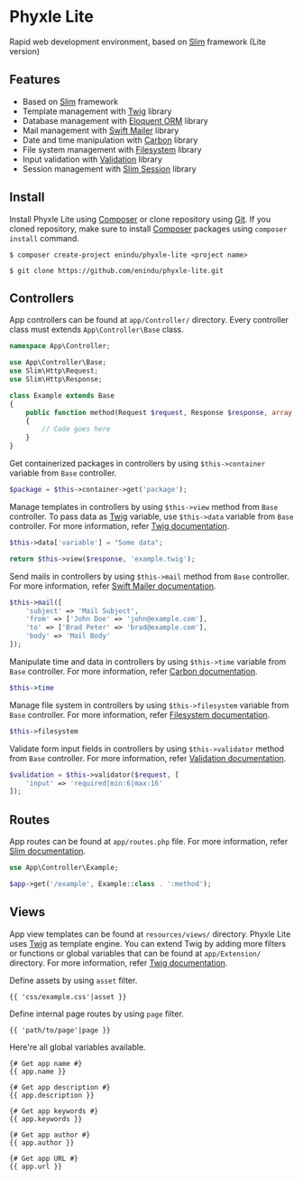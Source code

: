 # Phyxle Lite
Rapid web development environment, based on [Slim](https://www.slimframework.com) framework (Lite version)

## Features
- Based on [Slim](https://www.slimframework.com) framework
- Template management with [Twig](https://twig.symfony.com) library
- Database management with [Eloquent ORM](https://laravel.com/docs/5.7/eloquent) library
- Mail management with [Swift Mailer](https://swiftmailer.symfony.com) library
- Date and time manipulation with [Carbon](https://carbon.nesbot.com) library
- File system management with [Filesystem](https://github.com/symfony/filesystem) library
- Input validation with [Validation](https://github.com/rakit/validation) library
- Session management with [Slim Session](https://github.com/bryanjhv/slim-session) library

## Install
Install Phyxle Lite using [Composer](https://getcomposer.org) or clone repository using [Git](https://git-scm.com). If you cloned repository, make sure to install [Composer](https://getcomposer.org) packages using `composer install` command.
```
$ composer create-project enindu/phyxle-lite <project name>
```
```
$ git clone https://github.com/enindu/phyxle-lite.git
```

## Controllers
App controllers can be found at `app/Controller/` directory. Every controller class must extends `App\Controller\Base` class.
```php
namespace App\Controller;

use App\Controller\Base;
use Slim\Http\Request;
use Slim\Http\Response;

class Example extends Base
{
    public function method(Request $request, Response $response, array $data)
    {
        // Code goes here
    }
}
```

Get containerized packages in controllers by using `$this->container` variable from `Base` controller.
```php
$package = $this->container->get('package');
```

Manage templates in controllers by using `$this->view` method from `Base` controller. To pass data as [Twig](https://twig.symfony.com) variable, use `$this->data` variable from `Base` controller. For more information, refer [Twig documentation](https://twig.symfony.com/doc/2.x).
```php
$this->data['variable'] = "Some data";

return $this->view($response, 'example.twig');
```

Send mails in controllers by using `$this->mail` method from `Base` controller. For more information, refer [Swift Mailer documentation](https://swiftmailer.symfony.com/docs/introduction.html).
```php
$this->mail([
    'subject' => 'Mail Subject',
    'from' => ['John Doe' => 'john@example.com'],
    'to' => ['Brad Peter' => 'brad@example.com'],
    'body' => 'Mail Body'
]);
```

Manipulate time and data in controllers by using `$this->time` variable from `Base` controller. For more information, refer [Carbon documentation](https://carbon.nesbot.com/docs).
```php
$this->time
```

Manage file system in controllers by using `$this->filesystem` variable from `Base` controller. For more information, refer [Filesystem documentation](https://symfony.com/doc/current/components/filesystem.html).
```php
$this->filesystem
```

Validate form input fields in controllers by using `$this->validator` method from `Base` controller. For more information, refer [Validation documentation](https://github.com/rakit/validation/blob/master/README.md).
```php
$validation = $this->validator($request, [
    'input' => 'required|min:6|max:16'
]);
```

## Routes
App routes can be found at `app/routes.php` file. For more information, refer [Slim documentation](https://www.slimframework.com/docs).
```php
use App\Controller\Example;

$app->get('/example', Example::class . ':method');
```

## Views
App view templates can be found at `resources/views/` directory. Phyxle Lite uses [Twig](https://twig.symfony.com) as template engine. You can extend Twig by adding more filters or functions or global variables that can be found at `app/Extension/` directory. For more information, refer [Twig documentation](https://twig.symfony.com/doc/2.x/).

Define assets by using `asset` filter.
```twig
{{ 'css/example.css'|asset }}
```

Define internal page routes by using `page` filter.
```twig
{{ 'path/to/page'|page }}
```

Here're all global variables available.
```twig
{# Get app name #}
{{ app.name }}

{# Get app description #}
{{ app.description }}

{# Get app keywords #}
{{ app.keywords }}

{# Get app author #}
{{ app.author }}

{# Get app URL #}
{{ app.url }}
```